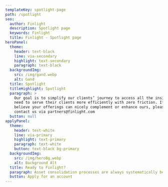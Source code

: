 ```yaml
---
templateKey: spotlight-page
path: /spotlight
seo:
  author: Finlight
  description: Spotlight page
  keywords: Finlight
  title: Finlight - Spotlight page
heroPanel:
  theme:
    header: text-black
    line: via-secondary
    highlight: text-secondary
    paragraph: text-black
  backgroundImg:
    src: /img/gand.webp
    alt: Gand
  title: Spotlight
  titleHighlight: Spotlight
  paragraph: >
    Our goal is to simplify our clients’ journey to access all the insights they
    need to serve their clients more efficiently with zero friction. If you
    believe your offerings can nicely complement or enhance ours, please do
    contact us via partners@finlight.com
  button: null
applyPanel:
  theme:
    header: text-white
    line: via-primary
    highlight: text-primary
    paragraph: text-white
    button: text-black bg-primary
  backgroundImg:
    src: /img/heroBg.webp
    alt: Background Alt
  title: Ready to Finlight?
  paragraph: Asset consolidation processes are always systematically better with Finlight.
  button: Apply for an account
---
```

